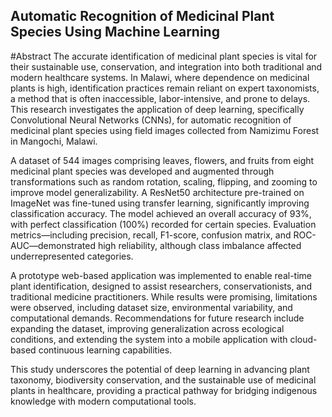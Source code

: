 ## Automatic Recognition of Medicinal Plant Species Using Machine Learning

#Abstract
The accurate identification of medicinal plant species is vital for their sustainable use, conservation, and integration into both traditional and modern healthcare systems. In Malawi, where dependence on medicinal plants is high, identification practices remain reliant on expert taxonomists, a method that is often inaccessible, labor-intensive, and prone to delays. This research investigates the application of deep learning, specifically Convolutional Neural Networks (CNNs), for automatic recognition of medicinal plant species using field images collected from Namizimu Forest in Mangochi, Malawi.

A dataset of 544 images comprising leaves, flowers, and fruits from eight medicinal plant species was developed and augmented through transformations such as random rotation, scaling, flipping, and zooming to improve model generalizability. A ResNet50 architecture pre-trained on ImageNet was fine-tuned using transfer learning, significantly improving classification accuracy. The model achieved an overall accuracy of 93%, with perfect classification (100%) recorded for certain species. Evaluation metrics—including precision, recall, F1-score, confusion matrix, and ROC-AUC—demonstrated high reliability, although class imbalance affected underrepresented categories.

A prototype web-based application was implemented to enable real-time plant identification, designed to assist researchers, conservationists, and traditional medicine practitioners. While results were promising, limitations were observed, including dataset size, environmental variability, and computational demands. Recommendations for future research include expanding the dataset, improving generalization across ecological conditions, and extending the system into a mobile application with cloud-based continuous learning capabilities.

This study underscores the potential of deep learning in advancing plant taxonomy, biodiversity conservation, and the sustainable use of medicinal plants in healthcare, providing a practical pathway for bridging indigenous knowledge with modern computational tools.
